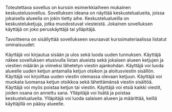 Toteutettava sovellus on kurssin esimerkkiaiheen mukainen keskustelusovellus. Sovelluksen ideana on näyttää keskustelualueita, joissa jokaisella alueella on jokin tietty aihe. Keskustelualueilla on keskusteluketjuja, jotka muodostuvat viesteistä. Jokainen sovelluksen käyttäjä on joko peruskäyttäjä tai ylläpitäjä.

Tavoitteena on sisällyttää sovellukseen seuraavat kurssimateriaalissa listatut ominaisuudet:

Käyttäjä voi kirjautua sisään ja ulos sekä luoda uuden tunnuksen.
Käyttäjä näkee sovelluksen etusivulla listan alueista sekä jokaisen alueen ketjujen ja viestien määrän ja viimeksi lähetetyn viestin ajankohdan.
Käyttäjä voi luoda alueelle uuden ketjun antamalla ketjun otsikon ja aloitusviestin sisällön.
Käyttäjä voi kirjoittaa uuden viestin olemassa olevaan ketjuun.
Käyttäjä voi muokata luomansa ketjun otsikkoa sekä lähettämänsä viestin sisältöä. Käyttäjä voi myös poistaa ketjun tai viestin.
Käyttäjä voi etsiä kaikki viestit, joiden osana on annettu sana.
Ylläpitäjä voi lisätä ja poistaa keskustelualueita.
Ylläpitäjä voi luoda salaisen alueen ja määrittää, keillä käyttäjillä on pääsy alueelle.
